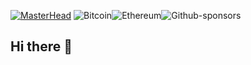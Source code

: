 [![MasterHead](https://academy-public.coinmarketcap.com/srd-optimized-uploads/19a1907084d9490caac37bef0009eb69.jpeg)](https://github.com/capko3u)
![Bitcoin](https://img.shields.io/badge/Bitcoin-000?style=for-the-badge&logo=bitcoin&logoColor=white)![Ethereum](https://img.shields.io/badge/Ethereum-3C3C3D?style=for-the-badge&logo=Ethereum&logoColor=white)![Github-sponsors](https://img.shields.io/badge/sponsor-30363D?style=for-the-badge&logo=GitHub-Sponsors&logoColor=#EA4AAA)
## Hi there 👋


